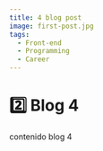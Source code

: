 ```yaml
---
title: 4 blog post
image: first-post.jpg
tags:
  - Front-end
  - Programming
  - Career
---
```

# 2️⃣ Blog 4
contenido blog 4 